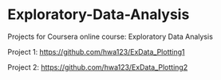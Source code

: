 # Exploratory-Data-Analysis
Projects for Coursera online course: Exploratory Data Analysis

Project 1: https://github.com/hwa123/ExData_Plotting1

Project 2: https://github.com/hwa123/ExData_Plotting2
